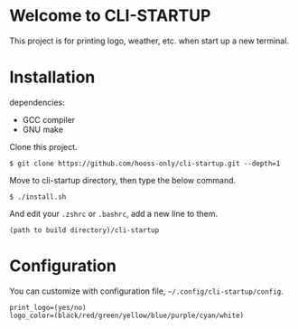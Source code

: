 # Welcome to CLI-STARTUP

This project is for printing logo, weather, etc. when start up a new terminal.

# Installation

dependencies:
- GCC compiler
- GNU make

Clone this project.
```
$ git clone https://github.com/hooss-only/cli-startup.git --depth=1
```
Move to cli-startup directory, then type the below command.
```
$ ./install.sh
```

And edit your `.zshrc` or `.bashrc`, add a new line to them.
```
(path to build directory)/cli-startup
```

# Configuration

You can customize with configuration file, `~/.config/cli-startup/config`.

```
print_logo=(yes/no)
logo_color=(black/red/green/yellow/blue/purple/cyan/white)
```
